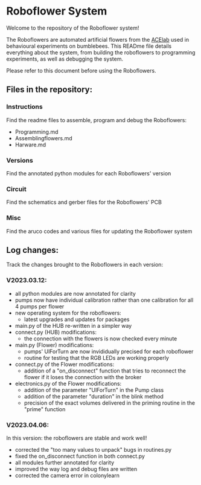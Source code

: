 # Roboflower System

Welcome to the repository of the Roboflower system!

The Roboflowers are automated artificial flowers from the [ACElab](https://www.animal-economics.com/tjczaczkes) used in behavioural experiments on bumblebees. This READme file details everything about the system, from building the roboflowers to programming experiments, as well as debugging the system. 

Please refer to this document before using the Roboflowers.

## Files in the repository:

### Instructions
Find the readme files to assemble, program and debug the Roboflowers:

- Programming.md
- Assemblingflowers.md
- Harware.md

### Versions
Find the annotated python modules for each Roboflowers' version

### Circuit
Find the schematics and gerber files for the Roboflowers' PCB

### Misc
Find the aruco codes and various files for updating the Roboflower system

## Log changes:
Track the changes brought to the Roboflowers in each version:

### V2023.03.12:
- all python modules are now annotated for clarity
- pumps now have individual calibration rather than one calibration for all 4 pumps per flower
- new operating system for the roboflowers:
	- latest upgrades and updates for packages
- main.py of the HUB re-written in a simpler way
- connect.py (HUB) modifications:
	- the connection with the flowers is now checked every minute 
- main.py (Flower) modifications:
	- pumps' UlForTurn are now invididually precised for each roboflower
	- routine for testing that the RGB LEDs are working properly
- connect.py of the Flower modifications:
	- addition of a "on_disconnect" function that tries to reconnect the flower if it loses the connection with the broker
- electronics.py of the Flower modifications:
	- addition of the parameter "UlForTurn" in the Pump class
	- addition of the parameter "duration" in the blink method
	- precision of the exact volumes delivered in the priming routine in the "prime" function

### V2023.04.06:
In this version: the roboflowers are stable and work well!
- corrected the "too many values to unpack" bugs in routines.py
- fixed the on_disconnect function in both connect.py
- all modules further annotated for clarity
- improved the way log and debug files are written
- corrected the camera error in colonylearn
